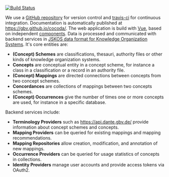 [![Build Status](https://travis-ci.org/gbv/cocoda.svg?branch=dev)](https://travis-ci.org/gbv/cocoda)

We use a [GitHub repository](https://github.com/gbv/cocoda) for version control and [travis-ci](https://travis-ci.org/gbv/cocoda) for continuous integration. Documentation is automatically published at <https://gbv.github.io/cocoda/>. The web application is build with [Vue](https://vuejs.org/), based on independent [components](#components). Data is processed and communicated with backend services in [JSKOS data format for Knowledge Organization Systems](https://gbv.github.io/jskos/). It's core entities are:

* **(Concept) Schemes** are classifications, thesauri, authority files or other kinds of knowledge organization systems.
* **Concepts** are conceptual entity in a concept scheme, for instance a class in a classification or a record in an authority file.
* **(Concept) Mappings** are directed connections between concepts from two concept schemes.
* **Concordances** are collections of mappings between two concepts schemes.
* **(Concept) Occurrences** give the number of times one or more concepts are used, for instance in a specific database.

Backend services include:

* **Terminology Providers** such as <https://api.dante.gbv.de/> provide
  information about concept schemes and concepts.
* **Mapping Providers** can be queried for existing mappings and mapping recommendations.
* **Mapping Repositories** allow creation, modification, and annotation of new mappings.
* **Occurrence Providers** can be queried for usage statistics of concepts in collections.
* **Identity Providers** manage user accounts and provide access tokens via OAuth2.
